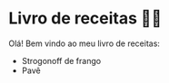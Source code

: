 # Livro de receitas :man_cook:

Olá! Bem vindo ao meu livro de receitas:
- Strogonoff de frango
- Pavê
